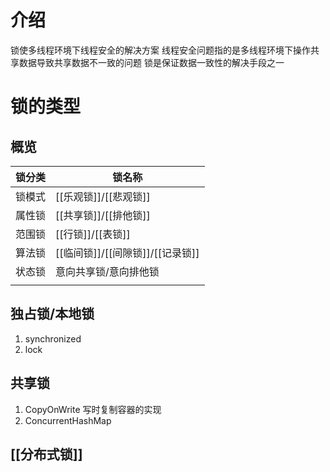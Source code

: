 # 介绍
锁使多线程环境下线程安全的解决方案
线程安全问题指的是多线程环境下操作共享数据导致共享数据不一致的问题
锁是保证数据一致性的解决手段之一

# 锁的类型
## 概览
| 锁分类 | 锁名称                           |
| ------ | -------------------------------- |
| 锁模式 | [[乐观锁]]/[[悲观锁]]            |
| 属性锁 | [[共享锁]]/[[排他锁]]            |
| 范围锁 | [[行锁]]/[[表锁]]                |
| 算法锁 | [[临间锁]]/[[间隙锁]]/[[记录锁]] |
| 状态锁 | 意向共享锁/意向排他锁            |
|        |                                  |
## 独占锁/本地锁
1. synchronized
2. lock

## 共享锁
1. CopyOnWrite 写时复制容器的实现
2. ConcurrentHashMap

## [[分布式锁]]